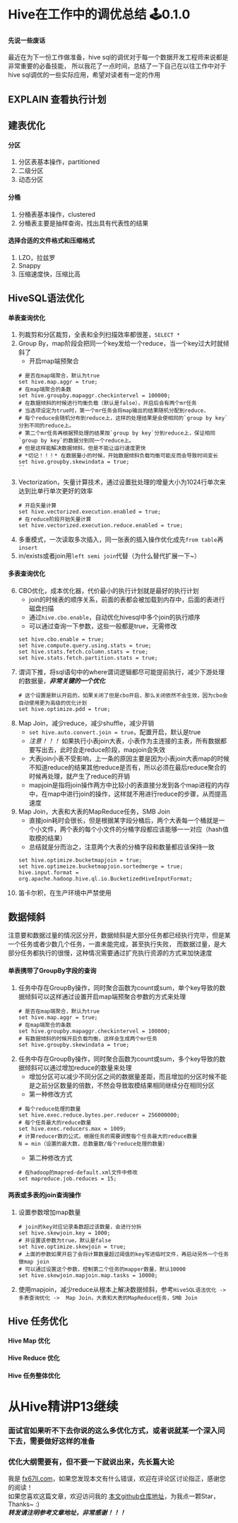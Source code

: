 # Hive在工作中的调优总结 🕹️0.1.0

#### 先说一些废话
最近在为下一份工作做准备，hive sql的调优对于每一个数据开发工程师来说都是非常重要的必备技能，
所以我花了一点时间，总结了一下自己在以往工作中对于hive sql调优的一些实际应用，希望对读者有一定的作用  

## EXPLAIN 查看执行计划  

## 建表优化
#### 分区
1. 分区表基本操作，partitioned   
2. 二级分区  
3. 动态分区  
#### 分桶
1. 分桶表基本操作，clustered  
2. 分桶表主要是抽样查询，找出具有代表性的结果  
#### 选择合适的文件格式和压缩格式
1. LZO，拉兹罗
2. Snappy  
3. 压缩速度快，压缩比高

## HiveSQL语法优化
#### 单表查询优化
1. 列裁剪和分区裁剪，全表和全列扫描效率都很差，`SELECT *`  
2. Group By，map阶段会把同一个key发给一个reduce，当一个key过大时就倾斜了  
	+ 开启map端预聚合
	```
	# 是否在map端聚合，默认为true
	set hive.map.aggr = true;
	# 在map端聚合的条数
	set hive.groupby.mapaggr.checkintervel = 100000;
	# 在数据倾斜的时候进行均衡负载（默认是false），开启后会有两个mr任务
	# 当选项设定为true时，第一个mr任务会将map输出的结果随机分配到reduce，
	# 每个reduce会随机分布到reduce上，这样的处理结果是会使相同的`group by key`分到不同的reduce上。
	# 第二个mr任务再根据预处理的结果按`group by key`分到reduce上，保证相同`group by key`的数据分到同一个reduce上。
	# 但是这样能解决数据倾斜，但是不能让运行速度更快  
	# *切记！！！* 在数据量小的时候，开始数据倾斜负载均衡可能反而会导致时间变长  
	set hive.groupby.skewindata = true;
	``
3. Vectorization，矢量计算技术，通过设置批处理的增量大小为1024行单次来达到比单行单次更好的效率  
	```
	# 开启矢量计算  
	set hive.vectorized.execution.enabled = true;
	# 在reduce阶段开始矢量计算  
	set hive.vectorized.execution.reduce.enabled = true;
	```
4. 多重模式，一次读取多次插入，同一张表的插入操作优化成先`from table`再`insert`  
5. in/exists或者join用`left semi join`代替（为什么替代扩展一下~）  
#### 多表查询优化
6. CBO优化，成本优化器，代价最小的执行计划就是最好的执行计划  
	+ join的时候表的顺序关系，前面的表都会被加载到内存中，后面的表进行磁盘扫描  
	+ 通过`hive.cbo.enable`，自动优化hivesql中多个join的执行顺序  
	+ 可以通过查询一下参数，这些一般都是true，无需修改  
	```
	set hive.cbo.enable = true;
	set hive.compute.query.using.stats = true;
	set hive.stats.fetch.column.stats = true;
	set hive.stats.fetch.partition.stats = true;
	```
7. 谓词下推，将sql语句中的where谓词逻辑都尽可能提前执行，减少下游处理的数据量，***非常关键的一个优化***  
	```
	# 这个设置是默认开启的，如果关闭了但是cbo开启，那么关闭依然不会生效，因为cbo会自动使用更为高级的优化计划  
	set hive.optimize.pdd = true;
	```
8. Map Join，减少reduce，减少shuffle，减少开销
	+ `set hive.auto.convert.join = true`，配置开启，默认是true  
	+ *注意！！！* 如果执行小表join大表，小表作为主连接的主表，所有数据都要写出去，此时会走reduce阶段，mapjoin会失效  
	+ 大表join小表不受影响，上一条的原因主要是因为小表join大表map的时候不知道reduce的结果其他reduce是否有，所以必须在最后reduce聚合的时候再处理，就产生了reduce的开销  
	+ mapjoin是指将join操作两方中比较小的表直接分发到各个map进程的内存中，在map中进行join的操作，这样就不用进行reduce的步骤，从而提高速度  
9. Map Join，大表和大表的MapReduce任务，SMB Join  
	+ 直接join耗时会很长，但是根据某字段分桶后，两个大表每一个桶就是一个小文件，两个表的每个小文件的分桶字段都应该能够一一对应（hash值取模的结果）  
	+ 总结就是分而治之，注意两个大表的分桶字段和数量都应该保持一致
	```
	set hive.optimize.bucketmapjoin = true;
	set hive.optimeize.bucketmapjoin.sortedmerge = true;
	hive.input.format = org.apache.hadoop.hive.ql.io.BucketizedHiveInputFormat;
	```
10. 笛卡尔积，在生产环境中严禁使用  

## 数据倾斜
注意要和数据过量的情况区分开，数据倾斜是大部分任务都已经执行完毕，但是某一个任务或者少数几个任务，一直未能完成，甚至执行失败，
而数据过量，是大部分任务都执行的很慢，这种情况需要通过扩充执行资源的方式来加快速度  
#### 单表携带了GroupBy字段的查询  
1. 任务中存在GroupBy操作，同时聚合函数为count或sum，单个key导致的数据倾斜可以这样通过设置开启map端预聚合参数的方式来处理  
	```
	# 是否在map端聚合，默认为true
	set hive.map.aggr = true;
	# 在map端聚合的条数
	set hive.groupby.mapaggr.checkintervel = 100000;
	# 有数据倾斜的时候开启负载均衡，这样会生成两个mr任务
	set hive.groupby.skewindata = true;
	```
2. 任务中存在GroupBy操作，同时聚合函数为count或sum，多个key导致的数据倾斜可以通过增加reduce的数量来处理  
	+ 增加分区可以减少不同分区之间的数据量差距，而且增加的分区时候不能是之前分区数量的倍数，不然会导致取模结果相同继续分在相同分区  
	+ 第一种修改方式
	```
	# 每个reduce处理的数量
	set hive.exec.reduce.bytes.per.reducer = 256000000;
	# 每个任务最大的reduce数量
	set hive.exec.reducers.max = 1009;
	# 计算reducer数的公式，根据任务的需要调整每个任务最大的reduce数量  
	N = min（设置的最大数，总数量数/每个reduce处理的数量）
	```
	+ 第二种修改方式
	```
	# 在hadoop的mapred-default.xml文件中修改
	set mapreduce.job.reduces = 15;
	```
#### 两表或多表的join查询操作  
1. 设置参数增加map数量
	```
	# join的key对应记录条数超过该数量，会进行分拆  
	set hive.skewjoin.key = 1000;
	# 并设置该参数为true，默认是false
	set hive.optimize.skewjoin = true;
	# 上面的参数如果开启了会将计算数量超过阈值的key写进临时文件，再启动另外一个任务做map join  
	# 可以通过设置这个参数，控制第二个任务的mapper数量，默认10000
	set hive.skewjoin.mapjoin.map.tasks = 10000;
	```
2. 使用mapjoin，减少reduce从根本上解决数据倾斜，参考`HiveSQL语法优化 -> 多表查询优化 ->  Map Join，大表和大表的MapReduce任务，SMB Join`  

## Hive 任务优化  
#### Hive Map 优化  
#### Hive Reduce 优化
#### Hive 任务整体优化
# 从Hive精讲P13继续

### 面试官如果听不下去你说的这么多优化方式，或者说就某一个深入问下去，需要做好这样的准备
### 优化大纲需要有，但不要一下就说出来，先长篇大论  

我是 [fx67ll.com](https://fx67ll.com)，如果您发现本文有什么错误，欢迎在评论区讨论指正，感谢您的阅读！  
如果您喜欢这篇文章，欢迎访问我的 [本文github仓库地址](https://github.com/fx67ll/fx67llBigData/blob/main/note/hive/hive-optimize-use.md)，为我点一颗Star，Thanks~ :)  
***转发请注明参考文章地址，非常感谢！！！***